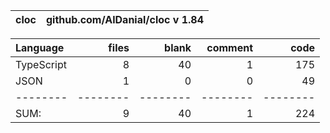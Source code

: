 cloc|github.com/AlDanial/cloc v 1.84
--- | ---

Language|files|blank|comment|code
:-------|-------:|-------:|-------:|-------:
TypeScript|8|40|1|175
JSON|1|0|0|49
--------|--------|--------|--------|--------
SUM:|9|40|1|224
